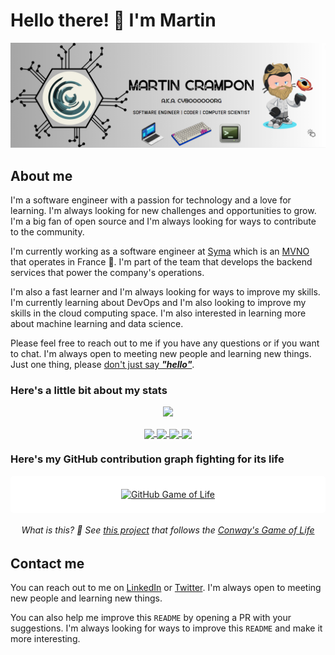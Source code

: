 # Hello there! :wave: I'm Martin

[![Banner Cyborg](./assets/pictures/Banner%20GitHub.png)](https://github.com/cyboooooorg)

## About me

I'm a software engineer with a passion for technology and a love for learning. I'm always looking for new challenges and opportunities to grow. I'm a big fan of open source and I'm always looking for ways to contribute to the community.

I'm currently working as a software engineer at [Syma](https://symamobile.com) which is an [MVNO](https://en.wikipedia.org/wiki/Mobile_virtual_network_operator) that operates in France 🥖. I'm part of the team that develops the backend services that power the company's operations.

I'm also a fast learner and I'm always looking for ways to improve my skills. I'm currently learning about DevOps and I'm also looking to improve my skills in the cloud computing space. I'm also interested in learning more about machine learning and data science.

Please feel free to reach out to me if you have any questions or if you want to chat. I'm always open to meeting new people and learning new things. Just one thing, please [don't just say **_"hello"_**](https://nohello.net/en/).

### Here's a little bit about my stats

<div align="center" markdown="1">

![](https://komarev.com/ghpvc/?username=cyboooooorg)

</div>

<div align="center" markdown="1">
    <!-- Dark mode only cards -->
    <a href="https://github.com/cyboooooorg">
        <img height=300 align="center" src="https://github-readme-stats.vercel.app/api?username=cyboooooorg&show_icons=true&show=reviews,discussions_started,discussions_answered,prs_merged,prs_merged_percentage&theme=github_dark#gh-dark-mode-only" />
    </a>
    <a href="https://github.com/cyboooooorg">
        <img height=300 align="center" src="https://github-readme-stats.vercel.app/api/top-langs?username=cyboooooorg&layout=donut&langs_count=8&theme=github_dark#gh-dark-mode-only" />
    </a>
    <!-- End of dark mode only cards -->
    <!-- Light mode only cards -->
    <a href="https://github.com/cyboooooorg">
        <img height=300 align="center" src="https://github-readme-stats.vercel.app/api?username=cyboooooorg&show_icons=true&show=reviews,discussions_started,discussions_answered,prs_merged,prs_merged_percentage&theme=default#gh-light-mode-only" />
    </a>
    <a href="https://github.com/cyboooooorg">
        <img height=300 align="center" src="https://github-readme-stats.vercel.app/api/top-langs?username=cyboooooorg&layout=donut&langs_count=8&theme=default#gh-light-mode-only" />
    </a>
    <!-- End of light mode only cards -->
</div>

### Here's my GitHub contribution graph fighting for its life

<div align="center" style="background-color: white; padding: 0.5em; border-radius: 5px;">

[![GitHub Game of Life](https://github4life.herokuapp.com/cyboooooorg.gif)](https://github4life.herokuapp.com/cyboooooorg)

</div>

<div align="center">

###### What is this? 🤔 See [this project](https://github.com/ethomson/github4life) that follows the [Conway's Game of Life](https://en.wikipedia.org/wiki/Conway%27s_Game_of_Life)

</div>

## Contact me

You can reach out to me on [LinkedIn](https://www.linkedin.com/in/martin-ndoumbe/) or [Twitter](https://twitter.com/cyboooooorg). I'm always open to meeting new people and learning new things.

You can also help me improve this `README` by opening a PR with your suggestions. I'm always looking for ways to improve this `README` and make it more interesting.
